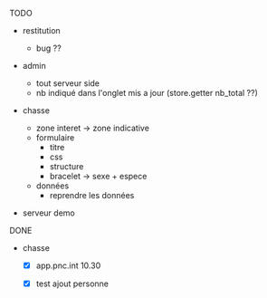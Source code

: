 TODO

- restitution
  - bug ??

- admin
  - tout serveur side
  - nb indiqué dans l'onglet mis a jour (store.getter nb_total ??) 

- chasse
  - zone interet -> zone indicative
  - formulaire
    - titre 
    - css 
    - structure
    - bracelet -> sexe + espece
  - données
    - reprendre les données

- serveur demo

DONE
- chasse 
  - [x] app.pnc.int 10.30   
  - [x] test ajout personne


